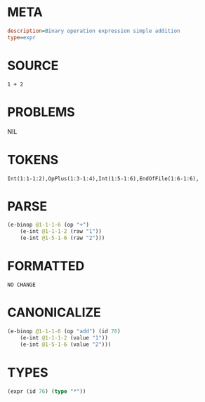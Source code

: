 # META
~~~ini
description=Binary operation expression simple addition
type=expr
~~~
# SOURCE
~~~roc
1 + 2
~~~
# PROBLEMS
NIL
# TOKENS
~~~zig
Int(1:1-1:2),OpPlus(1:3-1:4),Int(1:5-1:6),EndOfFile(1:6-1:6),
~~~
# PARSE
~~~clojure
(e-binop @1-1-1-6 (op "+")
	(e-int @1-1-1-2 (raw "1"))
	(e-int @1-5-1-6 (raw "2")))
~~~
# FORMATTED
~~~roc
NO CHANGE
~~~
# CANONICALIZE
~~~clojure
(e-binop @1-1-1-6 (op "add") (id 76)
	(e-int @1-1-1-2 (value "1"))
	(e-int @1-5-1-6 (value "2")))
~~~
# TYPES
~~~clojure
(expr (id 76) (type "*"))
~~~